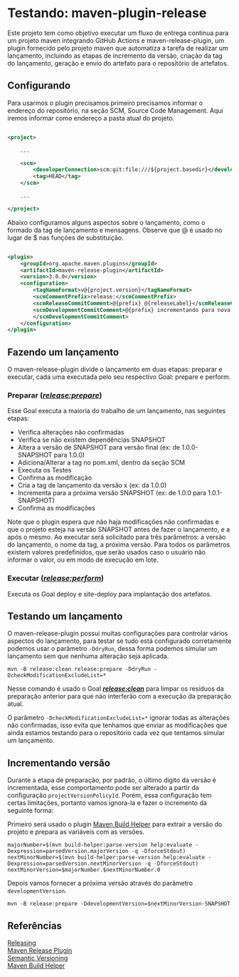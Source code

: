 # Testando: maven-plugin-release

Este projeto tem como objetivo executar um fluxo de entrega continua para um projeto maven integrando GitHub Actions e maven-release-plugin, um plugin fornecido pelo projeto maven que automatiza a tarefa de realizar um lançamento, incluindo as etapas de incremento da versão, criação da tag do lançamento, geração e envio do artefato para o repositório de artefatos.

## Configurando

Para usarmos o plugin precisamos primeiro precisamos informar o endereço do repositório, na seção SCM, Source Code Management.
Aqui iremos informar como endereço a pasta atual do projeto.

```xml

<project>

    ...

    <scm>
        <developerConnection>scm:git:file:///${project.basedir}</developerConnection>
        <tag>HEAD</tag>
    </scm>

    ...

</project>
```

Abaixo configuramos alguns aspectos sobre o lançamento, como o formado da tag de lançamento e mensagens.
Observe que @ é usado no lugar de $ nas funções de substituição.

```xml

<plugin>
    <groupId>org.apache.maven.plugins</groupId>
    <artifactId>maven-release-plugin</artifactId>
    <version>3.0.0</version>
    <configuration>
        <tagNameFormat>v@{project.version}</tagNameFormat>
        <scmCommentPrefix>release:</scmCommentPrefix>
        <scmReleaseCommitComment>@{prefix} @{releaseLabel}</scmReleaseCommitComment>
        <scmDevelopmentCommitComment>@{prefix} incrementando para nova versão de desenvolvimento
        </scmDevelopmentCommitComment>
    </configuration>
</plugin>
```

## Fazendo um lançamento

O maven-release-plugin divide o lançamento em duas etapas: preparar e executar, cada uma executada pelo seu respectivo 
Goal: prepare e perform.

### Preparar ([***release:prepare***](https://maven.apache.org/maven-release/maven-release-plugin/usage/prepare-release.html))

Esse Goal executa a maioria do trabalho de um lançamento, nas seguintes etapas:

* Verifica alterações não confirmadas
* Verifica se não existem dependências SNAPSHOT
* Altera a versão de SNAPSHOT para versão final (ex: de 1.0.0-SNAPSHOT para 1.0.0)
* Adiciona/Alterar a tag no pom.xml, dentro da seção SCM
* Executa os Testes
* Confirma as modificação
* Cria a tag de lançamento da versão x (ex: da 1.0.0)
* Incrementa para a próxima versão SNAPSHOT (ex: de 1.0.0 para 1.0.1-SNAPSHOT)
* Confirma as modificações

Note que o plugin espera que não haja modificações não confirmadas e que o projeto esteja na versão SNAPSHOT antes de fazer o lançamento, e a após o mesmo. Ao executar será solicitado para três parâmetros: a versão do lançamento, o nome da tag, a próxima versão.
Para todos os parâmetros existem valores predefinidos, que serão usados caso o usuário não informar o valor, ou em
modo de execução em lote.


### Executar ([***release:perform***](https://maven.apache.org/maven-release/maven-release-plugin/usage/perform-release.html))

Executa os Goal deploy e site-deploy para implantação dos artefatos.

## Testando um lançamento

O maven-release-plugin possui muitas configurações para controlar vários aspectos do lançamento, para testar se tudo está configurado corretamente podemos usar o parâmetro ```-DdryRun```, dessa forma podemos simular um lançamento sem que nenhuma alteração seja aplicada.

```shell
mvn -B release:clean release:prepare -DdryRun -DcheckModificationExcludeList=*
```

Nesse comando é usado o Goal [
***release:clean***](https://maven.apache.org/maven-release/maven-release-plugin/usage/clean-release.html) para limpar
os resíduos da preparação anterior para que não interferão com a execução da preparação atual.

O parâmetro ```-DcheckModificationExcludeList=*``` ignorar todas as alterações não confirmadas, isso evita que tenhamos
que enviar as
modificações que ainda estamos testando para o repositório cada vez que tentamos simular um lançamento.

## Incrementando versão

Durante a etapa de preparação, por padrão, o último digito da versão é incrementada, esse comportamento pode ser alterado a partir da configuração ```projectVersionPolicyId```. Porém, essa configuração tem certas limitações, portanto vamos ignora-la e fazer o incremento da seguinte forma:

Primeiro será usado o plugin [Maven Build Helper](https://www.mojohaus.org/build-helper-maven-plugin/) para extrair a versão do projeto e prepara as variáveis com as versões.

```shell
majorNumber=$(mvn build-helper:parse-version help:evaluate -Dexpression=parsedVersion.majorVersion -q -DforceStdout)
nextMinorNumber=$(mvn build-helper:parse-version help:evaluate -Dexpression=parsedVersion.nextMinorVersion -q -DforceStdout)
nextMinorVersion=$majorNumber.$nextMinorNumber.0
```

Depois vamos fornecer a próxima versão através do parâmetro ``developmentVersion``.

```shell
mvn -B release:prepare -DdevelopmentVersion=$nextMinorVersion-SNAPSHOT
```




## Referências

[Releasing](https://maven.apache.org/guides/mini/guide-releasing.html)  
[Maven Release Plugin](https://maven.apache.org/maven-release/maven-release-plugin/index.html)  
[Semantic Versioning](https://semver.org/)  
[Maven Build Helper](https://www.mojohaus.org/build-helper-maven-plugin/)
